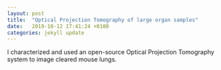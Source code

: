 ```yaml
---
layout: post
title:  "Optical Projection Tomography of large organ samples"
date:   2019-10-12 17:41:24 +0100
categories: jekyll update
---
```


I characterized and used an open-source Optical Projection Tomography system to image cleared mouse lungs. 
